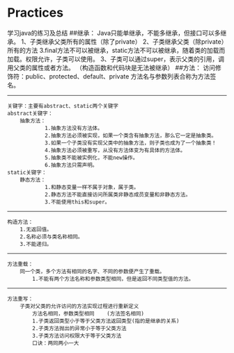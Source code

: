 # Practices
学习java的练习及总结
##继承：
    Java只能单继承，不能多继承，但接口可以多继承。
    1、子类继承父类所有的属性（除了private）
    2、子类继承父类（除private）所有的方法
    3.final方法不可以被继承，static方法不可以被继承，随着类的加载而加载。权限允许，子类可以使用。
    3、子类可以通过super，表示父类的引用，调用父类的属性或者方法。
    （构造函数和代码块是无法被继承）
##方法：
    访问修饰符：public、protected、default、private
    方法名与参数列表合称为方法签名。
***
    关键字：主要有abstract、static两个关键字
    abstract关键字：
        抽象方法：
                1.抽象方法没有方法体。
                2.抽象方法必须被实现，如果一个类含有抽象方法，那么它一定是抽象类。
                3.如果一个子类没有实现父类中的抽象方法，则子类也成为了一个抽象类！
                4.抽象方法必须被重写，从没有方法体变为有具体的方法体。
                5.抽象类不能被实例化，不能new操作。
                6.抽象方法只需声明。
    static关键字：
        静态方法：
                1.和静态变量一样不属于对象，属于类。
                2.静态方法不能直接访问所属类非静态成员变量和非静态方法。
                3.不能使用this和super。
***
    构造方法：
        1.无返回值。
        2.名称必须与类名称相同。
        3.不能递归。
***
    方法重载：
        同一个类，多个方法有相同的名字、不同的参数便产生了重载。
            1.不能有两个方法名称和参数类型相同，但是返回不同类型值的方法。
***
    方法重写：
        子类对父类的允许访问的方法实现过程进行重新定义
        	方法名相同，参数类型相同	(方法签名相同)
        	1.子类返回类型小于等于父类方法返回类型(指的是继承的关系)
        	2.子类方法抛出的异常小于等于父类方法
        	3.子类方法访问权限大于等于父类方法
        	口诀：两同两小一大
        